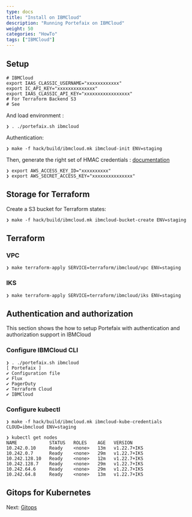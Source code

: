 ```yaml
---
type: docs
title: "Install on IBMCloud"
description: "Running Portefaix on IBMCloud"
weight: 50
categories: "HowTo"
tags: ["IBMCloud"]
---
```


<a id="ibmcloud"></a>

## Setup

```shell
# IBMCloud
export IAAS_CLASSIC_USERNAME="xxxxxxxxxxxx"
export IC_API_KEY="xxxxxxxxxxxxxx"
export IAAS_CLASSIC_API_KEY="xxxxxxxxxxxxxxxxx"
# For Terraform Backend S3
# See 

```

And load environment :

```shell
❯ . ./portefaix.sh ibmcloud
```

Authentication:

```shell
❯ make -f hack/build/ibmcloud.mk ibmcloud-init ENV=staging
```

Then, generate the right set of HMAC credentials : [documentation](https://www.ibm.com/cloud/blog/store-terraform-states-cloud-object-storage)

```shell
❯ export AWS_ACCESS_KEY_ID="xxxxxxxxxx"
❯ export AWS_SECRET_ACCESS_KEY="xxxxxxxxxxxxxxx"
```

## Storage for Terraform

Create a S3 bucket for Terraform states:

```shell
❯ make -f hack/build/ibmcloud.mk ibmcloud-bucket-create ENV=staging
```

## Terraform

### VPC

```shell
❯ make terraform-apply SERVICE=terraform/ibmcloud/vpc ENV=staging
```

### IKS

```shell
❯ make terraform-apply SERVICE=terraform/ibmcloud/iks ENV=staging
```

## Authentication and authorization

This section shows the how to setup Portefaix with authentication and authorization support in IBMCloud

### Configure IBMCloud CLI

```shell
❯ . ./portefaix.sh ibmcloud
[ Portefaix ]
✔ Configuration file
✔ Flux
✔ PagerDuty
✔ Terraform Cloud
✔ IBMCloud
```

### Configure kubectl

```shell
❯ make -f hack/build/ibmcloud.mk ibmcloud-kube-credentials CLOUD=ibmcloud ENV=staging
```

```shell
❯ kubectl get nodes
NAME            STATUS   ROLES    AGE   VERSION
10.242.0.10     Ready    <none>   13m   v1.22.7+IKS
10.242.0.7      Ready    <none>   29m   v1.22.7+IKS
10.242.128.10   Ready    <none>   12m   v1.22.7+IKS
10.242.128.7    Ready    <none>   29m   v1.22.7+IKS
10.242.64.6     Ready    <none>   29m   v1.22.7+IKS
10.242.64.8     Ready    <none>   13m   v1.22.7+IKS
```

## Gitops for Kubernetes

Next: [Gitops](/docs/gitops)